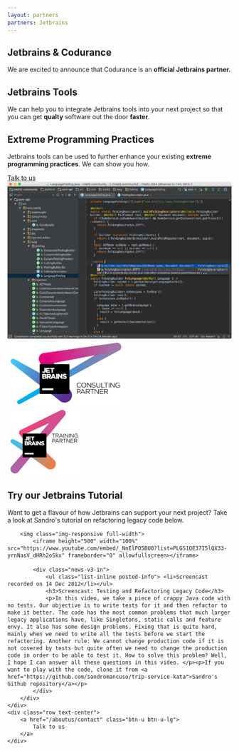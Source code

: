 ```yaml
---
layout: partners
partners: Jetbrains
---
```


<div class="container content-lg">
	<div class="title-v1">
		<h2>Jetbrains & Codurance </h2>
		<p>We are excited to announce that Codurance is an <strong>official Jetbrains partner.</strong></p>
	</div>
	<div class="row margin-bottom-40">
		<div class="col-md-6 content-boxes-v3 margin-bottom-40">
			<div class="clearfix margin-bottom-30">
				<i class="icon-custom icon-md rounded-x icon-bg-u fa fa-check"></i>
				<div class="content-boxes-in-v3">
					<h2 class="heading-sm">Jetbrains Tools</h2>
					<p>We can help you to integrate Jetbrains tools into your next project so that you can get <strong>qualty</strong> software out the door <strong>faster</strong>.</p>
				</div>
			</div>
			<div class="clearfix margin-bottom-30">
				<i class="icon-custom icon-md rounded-x icon-bg-u fa fa-check"></i>
				<div class="content-boxes-in-v3">
					<h2 class="heading-sm">Extreme Programming Practices</h2>
					<p>Jetbrains tools can be used to further enhance your existing <strong>extreme programming practices</strong>. We can show you how.</p>
				</div>
			</div>
			<div class="row margin-bottom-40 text-center">
				<a href="/aboutus/contact" class="btn-u btn-u-lg">
					Talk to us
				</a>
			</div>
		</div>
		<div class="col-md-6">
			<img class="img-responsive" src="/assets/img/partners/jetbrains/intellijIdea.png" alt="Intellij Idea screenshot">
		</div>
	</div>
	<div class="row margin-bottom-60">
		<div class="col-md-6">
			<a href="https://www.jetbrains.com/company/partners/#countries=United%20Kingdom"><img class="img-responsive pull-right" src="/assets/img/partners/jetbrains/Jetbrains_ConsultingPartner.png" alt="Jetbrains Consulting Partner logo" style="max-height: 150px"></a>
		</div>
		<div class="col-md-6">
			<a href="https://www.jetbrains.com/company/partners/#countries=United%20Kingdom"><img class="img-responsive pull-left" src="/assets/img/partners/jetbrains/Jetbrains_TrainingPartner.png" alt="Jetbrains Training Partner logo" style="max-height: 150px"></a>
		</div>
	</div>
	<div class="row margin-top-60 margin-bottom-20">
		<div class="title-v1">
			<h2>Try our Jetbrains Tutorial</h2>
			<p>Want to get a flavour of how Jetbrains can support your next project? Take a look at Sandro's tutorial on refactoring legacy code below.</p>
		</div>
		<div class="news-v3 margin-bottom-30 bg-color-white">

		<img class="img-responsive full-width"> 
			<iframe height="500" width="100%" src="https://www.youtube.com/embed/_NnElPO5BU0?list=PLGS1QE37I5lQX33-yrnNasV_dHRh2oSkx" frameborder="0" allowfullscreen></iframe>

			<div class="news-v3-in">
				<ul class="list-inline posted-info"> <li>Screencast recorded on 14 Dec 2012</li></ul> 
				<h3>Screencast: Testing and Refactoring Legacy Code</h3> 
				<p>In this video, we take a piece of crappy Java code with no tests. Our objective is to write tests for it and then refactor to make it better. The code has the most common problems that much larger legacy applications have, like Singletons, static calls and feature envy. It also has some design problems. Fixing that is quite hard, mainly when we need to write all the tests before we start the refactoring. Another rule: We cannot change production code if it is not covered by tests but quite often we need to change the production code in order to be able to test it. How to solve this problem? Well, I hope I can answer all these questions in this video. </p><p>If you want to play with the code, clone it from <a href="https://github.com/sandromancuso/trip-service-kata">Sandro's Github repository</a></p>
			</div> 
		</div>
	</div>
	<div class="row text-center">
		<a href="/aboutus/contact" class="btn-u btn-u-lg">
			Talk to us
		</a>
	</div>
</div>